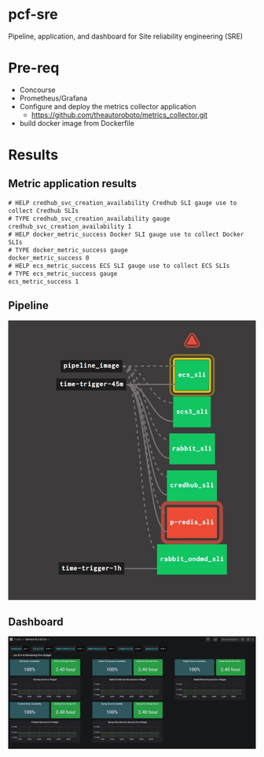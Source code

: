 # pcf-sre
Pipeline, application, and dashboard for Site reliability engineering (SRE)

# Pre-req
- Concourse
- Prometheus/Grafana
- Configure and deploy the metrics collector application
  - https://github.com/theautoroboto/metrics_collector.git
- build docker image from Dockerfile

# Results
## Metric application results
```
# HELP credhub_svc_creation_availability Credhub SLI gauge use to collect Credhub SLIs
# TYPE credhub_svc_creation_availability gauge
credhub_svc_creation_availability 1
# HELP docker_metric_success Docker SLI gauge use to collect Docker SLIs
# TYPE docker_metric_success gauge
docker_metric_success 0
# HELP ecs_metric_success ECS SLI gauge use to collect ECS SLIs
# TYPE ecs_metric_success gauge
ecs_metric_success 1
```
## Pipeline
![](images/pipeline.jpg)

## Dashboard
![](images/dashboard.jpg)